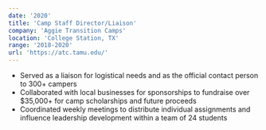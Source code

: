 ```yaml
---
date: '2020'
title: 'Camp Staff Director/Liaison'
company: 'Aggie Transition Camps'
location: 'College Station, TX'
range: '2018-2020'
url: 'https://atc.tamu.edu/'
---
```


- Served as a liaison for logistical needs and as the official contact person to 300+ campers
- Collaborated with local businesses for sponsorships to fundraise over $35,000+ for camp scholarships and future proceeds
- Coordinated weekly meetings to distribute individual assignments and influence leadership development within a team of 24 students

